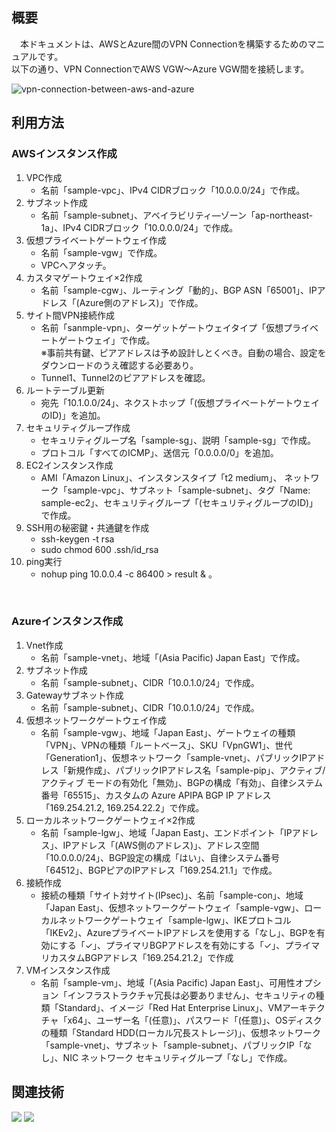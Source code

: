 ## 概要
　本ドキュメントは、AWSとAzure間のVPN Connectionを構築するためのマニュアルです。<br/>
以下の通り、VPN ConnectionでAWS VGW～Azure VGW間を接続します。<br/>

![vpn-connection-between-aws-and-azure](https://github.com/yamamototis1105/vpn-connection-between-aws-and-azure/assets/114621183/1cb8ebf8-cd67-48b9-b962-900d846821c2)

## 利用方法
### AWSインスタンス作成
1. VPC作成
   * 名前「sample-vpc」、IPv4 CIDRブロック「10.0.0.0/24」で作成。
1. サブネット作成 
   * 名前「sample-subnet」、アベイラビリティ―ゾーン「ap-northeast-1a」、IPv4 CIDRブロック「10.0.0.0/24」で作成。 
1. 仮想プライベートゲートウェイ作成 
   * 名前「sample-vgw」で作成。 
   * VPCへアタッチ。 
1. カスタマゲートウェイ×2作成 
   * 名前「sample-cgw」、ルーティング「動的」、BGP ASN「65001」、IPアドレス「(Azure側のアドレス)」で作成。 
1. サイト間VPN接続作成 
   * 名前「sanmple-vpn」、ターゲットゲートウェイタイプ「仮想プライベートゲートウェイ」で作成。 <br/>
※事前共有鍵、ピアアドレスは予め設計しとくべき。自動の場合、設定をダウンロードのうえ確認する必要あり。 
   * Tunnel1、Tunnel2のピアアドレスを確認。 
1. ルートテーブル更新 
   * 宛先「10.1.0.0/24」、ネクストホップ「(仮想プライベートゲートウェイのID)」を追加。 
1. セキュリティグループ作成 
   * セキュリティグループ名「sample-sg」、説明「sample-sg」で作成。 
   * プロトコル「すべてのICMP」、送信元「0.0.0.0/0」を追加。 
1. EC2インスタンス作成 
   * AMI「Amazon Linux」、インスタンスタイプ「t2 medium」、 ネットワーク「sample-vpc」、サブネット「sample-subnet」、タグ「Name: sample-ec2」、セキュリティグループ「(セキュリティグループのID)」で作成。 
1. SSH用の秘密鍵・共通鍵を作成 
   * ssh-keygen -t rsa 
   * sudo chmod 600 .ssh/id_rsa 
1. ping実行 
   * nohup ping 10.0.0.4 -c 86400 > result & 。
<br/>

### Azureインスタンス作成
1. Vnet作成 
   * 名前「sample-vnet」、地域「(Asia Pacific) Japan East」で作成。 
1. サブネット作成
   * 名前「sample-subnet」、CIDR「10.0.1.0/24」で作成。
1. Gatewayサブネット作成
   * 名前「sample-subnet」、CIDR「10.0.1.0/24」で作成。
1. 仮想ネットワークゲートウェイ作成 
   * 名前「sample-vgw」、地域「Japan East」、ゲートウェイの種類「VPN」、VPNの種類「ルートベース」、SKU「VpnGW1」、世代「Generation1」、仮想ネットワーク「sample-vnet」、パブリックIPアドレス「新規作成」、パブリックIPアドレス名「sample-pip」、アクティブ/アクティブ モードの有効化「無効」、BGPの構成「有効」、自律システム番号「65515」、カスタムの Azure APIPA BGP IP アドレス「169.254.21.2, 169.254.22.2」で作成。 
1. ローカルネットワークゲートウェイ×2作成 
   * 名前「sample-lgw」、地域「Japan East」、エンドポイント「IPアドレス」、IPアドレス「(AWS側のアドレス)」、アドレス空間「10.0.0.0/24」、BGP設定の構成「はい」、自律システム番号「64512」、BGPピアのIPアドレス「169.254.21.1」で作成。 
1. 接続作成 
   * 接続の種類「サイト対サイト(IPsec)」、名前「sample-con」、地域「Japan East」、仮想ネットワークゲートウェイ「sample-vgw」、ローカルネットワークゲートウェイ「sample-lgw」、IKEプロトコル「IKEv2」、AzureプライベートIPアドレスを使用する「なし」、BGPを有効にする「✓」、プライマリBGPアドレスを有効にする「✓」、プライマリカスタムBGPアドレス「169.254.21.2」で作成
1. VMインスタンス作成 
   * 名前「sample-vm」、地域「(Asia Pacific) Japan East」、可用性オプション「インフラストラクチャ冗長は必要ありません」、セキュリティの種類「Standard」、イメージ「Red Hat Enterprise Linux」、VMアーキテクチャ「x64」、ユーザー名「(任意)」、パスワード「(任意)」、OSディスクの種類「Standard HDD(ローカル冗長ストレージ)」、仮想ネットワーク「sample-vnet」、サブネット「sample-subnet」、パブリックIP「なし」、NIC ネットワーク セキュリティグループ「なし」で作成。 

## 関連技術
<img src="https://img.shields.io/badge/AWS-Site_to_Site_VPN-orange"></img> <img src="https://img.shields.io/badge/GCP-HA_VPN-blue"></img>
